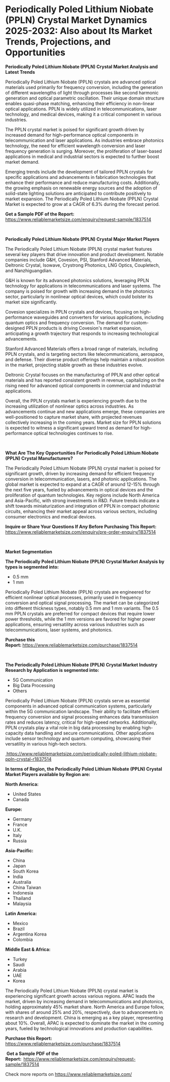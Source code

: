 <p><h1>Periodically Poled Lithium Niobate (PPLN) Crystal Market Dynamics 2025-2032: Also about Its Market Trends, Projections, and Opportunities</h1></p><p><strong>Periodically Poled Lithium Niobate (PPLN) Crystal Market Analysis and Latest Trends</strong></p>
<p><p>Periodically Poled Lithium Niobate (PPLN) crystals are advanced optical materials used primarily for frequency conversion, including the generation of different wavelengths of light through processes like second harmonic generation and optical parametric oscillation. Their unique domain structure enables quasi-phase matching, enhancing their efficiency in non-linear optical applications. PPLN is widely utilized in telecommunications, laser technology, and medical devices, making it a critical component in various industries.</p><p>The PPLN crystal market is poised for significant growth driven by increased demand for high-performance optical components in telecommunication and laser applications. As industries embrace photonics technology, the need for efficient wavelength conversion and laser frequency generation is surging. Moreover, the proliferation of laser-based applications in medical and industrial sectors is expected to further boost market demand.</p><p>Emerging trends include the development of tailored PPLN crystals for specific applications and advancements in fabrication technologies that enhance their performance and reduce manufacturing costs. Additionally, the growing emphasis on renewable energy sources and the adoption of solid-state lighting solutions are anticipated to contribute positively to market expansion. The Periodically Poled Lithium Niobate (PPLN) Crystal Market is expected to grow at a CAGR of 6.3% during the forecast period.</p></p>
<p><strong>Get a Sample PDF of the Report:&nbsp;</strong> <a href="https://www.reliablemarketsize.com/enquiry/request-sample/1837514?utm_campaign=2284&utm_medium=2&utm_source=Github&utm_content=ia&utm_term=02032025&utm_id=periodically-poled-lithium-niobate-ppln-crystal">https://www.reliablemarketsize.com/enquiry/request-sample/1837514</a></p>
<p>&nbsp;</p>
<p><strong>Periodically Poled Lithium Niobate (PPLN) Crystal Major Market Players</strong></p>
<p><p>The Periodically Poled Lithium Niobate (PPLN) crystal market features several key players that drive innovation and product development. Notable companies include G&H, Covesion, PSI, Stanford Advanced Materials, Deltronic Crystal, Isowave, Crystrong Photonics, LNG Optics, Coupletech, and Nanzhiguangdian.</p><p>G&H is known for its advanced photonics solutions, leveraging PPLN technology for applications in telecommunications and laser systems. The company is poised for growth with increasing demand in the photonics sector, particularly in nonlinear optical devices, which could bolster its market size significantly.</p><p>Covesion specializes in PPLN crystals and devices, focusing on high-performance waveguides and converters for various applications, including quantum optics and frequency conversion. The demand for custom-designed PPLN products is driving Covesion's market expansion, anticipating a growth trajectory that responds to increasing technological advancements.</p><p>Stanford Advanced Materials offers a broad range of materials, including PPLN crystals, and is targeting sectors like telecommunications, aerospace, and defense. Their diverse product offerings help maintain a robust position in the market, projecting stable growth as these industries evolve.</p><p>Deltronic Crystal focuses on the manufacturing of PPLN and other optical materials and has reported consistent growth in revenue, capitalizing on the rising need for advanced optical components in commercial and industrial applications.</p><p>Overall, the PPLN crystals market is experiencing growth due to the increasing utilization of nonlinear optics across industries. As advancements continue and new applications emerge, these companies are well-positioned to capture market share, with projected revenues collectively increasing in the coming years. Market size for PPLN solutions is expected to witness a significant upward trend as demand for high-performance optical technologies continues to rise.</p></p>
<p>&nbsp;</p>
<p><strong>What Are The Key Opportunities For Periodically Poled Lithium Niobate (PPLN) Crystal Manufacturers?</strong></p>
<p><p>The Periodically Poled Lithium Niobate (PPLN) crystal market is poised for significant growth, driven by increasing demand for efficient frequency conversion in telecommunication, lasers, and photonic applications. The global market is expected to expand at a CAGR of around 12-15% through the next five years, fueled by advancements in optical devices and the proliferation of quantum technologies. Key regions include North America and Asia-Pacific, with strong investments in R&D. Future trends indicate a shift towards miniaturization and integration of PPLN in compact photonic circuits, enhancing their market appeal across various sectors, including consumer electronics and medical devices.</p></p>
<p><strong>Inquire or Share Your Questions If Any Before Purchasing This Report:</strong> <a href="https://www.reliablemarketsize.com/enquiry/pre-order-enquiry/1837514?utm_campaign=2284&utm_medium=2&utm_source=Github&utm_content=ia&utm_term=02032025&utm_id=periodically-poled-lithium-niobate-ppln-crystal">https://www.reliablemarketsize.com/enquiry/pre-order-enquiry/1837514</a></p>
<p>&nbsp;</p>
<p><strong>Market Segmentation</strong></p>
<p><strong>The Periodically Poled Lithium Niobate (PPLN) Crystal Market Analysis by types is segmented into:</strong></p>
<p><ul><li>0.5 mm</li><li>1 mm</li></ul></p>
<p><p>Periodically Poled Lithium Niobate (PPLN) crystals are engineered for efficient nonlinear optical processes, primarily used in frequency conversion and optical signal processing. The market can be categorized into different thickness types, notably 0.5 mm and 1 mm variants. The 0.5 mm PPLN crystals are preferred for compact devices that require lower power thresholds, while the 1 mm versions are favored for higher power applications, ensuring versatility across various industries such as telecommunications, laser systems, and photonics.</p></p>
<p><strong>Purchase this Report:&nbsp;</strong><a href="https://www.reliablemarketsize.com/purchase/1837514?utm_campaign=2284&utm_medium=2&utm_source=Github&utm_content=ia&utm_term=02032025&utm_id=periodically-poled-lithium-niobate-ppln-crystal">https://www.reliablemarketsize.com/purchase/1837514</a></p>
<p>&nbsp;</p>
<p><strong>The Periodically Poled Lithium Niobate (PPLN) Crystal Market Industry Research by Application is segmented into:</strong></p>
<p><ul><li>5G Communication</li><li>Big Data Processing</li><li>Others</li></ul></p>
<p><p>Periodically Poled Lithium Niobate (PPLN) crystals serve as essential components in advanced optical communication systems, particularly within the 5G communication landscape. Their ability to facilitate efficient frequency conversion and signal processing enhances data transmission rates and reduces latency, critical for high-speed networks. Additionally, PPLN crystals play a vital role in big data processing by enabling high-capacity data handling and secure communications. Other applications include sensor technology and quantum computing, showcasing their versatility in various high-tech sectors.</p></p>
<p><a href="https://www.reliablemarketsize.com/periodically-poled-lithium-niobate-ppln-crystal-r1837514?utm_campaign=2284&utm_medium=2&utm_source=Github&utm_content=ia&utm_term=02032025&utm_id=periodically-poled-lithium-niobate-ppln-crystal">&nbsp;https://www.reliablemarketsize.com/periodically-poled-lithium-niobate-ppln-crystal-r1837514</a></p>
<p><strong>In terms of Region, the Periodically Poled Lithium Niobate (PPLN) Crystal Market Players available by Region are:</strong></p>
<p>
    <p> <strong> North America: </strong>
        <ul>
            <li>United States</li>
            <li>Canada</li>
        </ul>
        </p> 
    <p> <strong> Europe: </strong>
        <ul>
            <li>Germany</li>
            <li>France</li>
            <li>U.K.</li>
            <li>Italy</li>
            <li>Russia</li>
        </ul>
        </p> 
    <p> <strong> Asia-Pacific: </strong>
        <ul>
            <li>China</li>
            <li>Japan</li>
            <li>South Korea</li>
            <li>India</li>
            <li>Australia</li>
            <li>China Taiwan</li>
            <li>Indonesia</li>
            <li>Thailand</li>
            <li>Malaysia</li>
        </ul>
        </p> 
    <p> <strong> Latin America: </strong>
        <ul>
            <li>Mexico</li>
            <li>Brazil</li>
            <li>Argentina Korea</li>
            <li>Colombia</li>
        </ul>
        </p> 
    <p> <strong> Middle East & Africa: </strong>
        <ul>
            <li>Turkey</li>
            <li>Saudi</li>
            <li>Arabia</li>
            <li>UAE</li>
            <li>Korea</li>
        </ul>
    </p>
    </p>
<p><p>The Periodically Poled Lithium Niobate (PPLN) crystal market is experiencing significant growth across various regions. APAC leads the market, driven by increasing demand in telecommunications and photonics, holding approximately 45% market share. North America and Europe follow, with shares of around 25% and 20%, respectively, due to advancements in research and development. China is emerging as a key player, representing about 10%. Overall, APAC is expected to dominate the market in the coming years, fueled by technological innovations and production capabilities.</p></p>
<p><strong>Purchase this Report: </strong><a href="https://www.reliablemarketsize.com/purchase/1837514?utm_campaign=2284&utm_medium=2&utm_source=Github&utm_content=ia&utm_term=02032025&utm_id=periodically-poled-lithium-niobate-ppln-crystal">https://www.reliablemarketsize.com/purchase/1837514</a></p>
<p>&nbsp;<strong>Get a Sample PDF of the Report:&nbsp;&nbsp;</strong><a href="https://www.reliablemarketsize.com/enquiry/request-sample/1837514?utm_campaign=2284&utm_medium=2&utm_source=Github&utm_content=ia&utm_term=02032025&utm_id=periodically-poled-lithium-niobate-ppln-crystal">https://www.reliablemarketsize.com/enquiry/request-sample/1837514</a></p>
<p><strong></strong></p>
<p>Check more reports on <a href="https://www.reliablemarketsize.com/?utm_campaign=2284&utm_medium=2&utm_source=Github&utm_content=ia&utm_term=02032025&utm_id=periodically-poled-lithium-niobate-ppln-crystal">https://www.reliablemarketsize.com/</a></p>